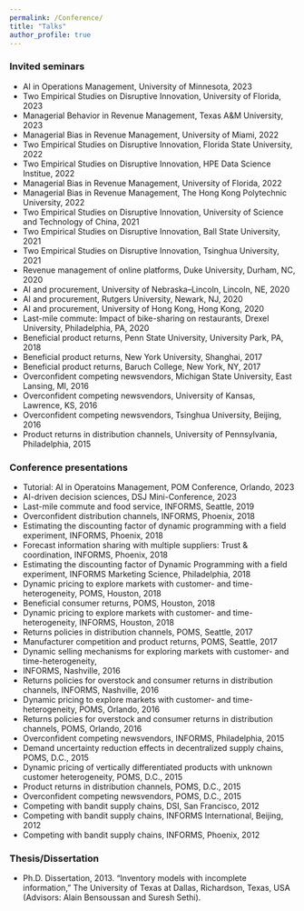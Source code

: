 ```yaml
---
permalink: /Conference/
title: "Talks"
author_profile: true
---
```


### Invited seminars

* AI in Operations Management, University of Minnesota, 2023
* Two Empirical Studies on Disruptive Innovation, University of Florida, 2023 
* Managerial Behavior in Revenue Management, Texas A&M University, 2023
* Managerial Bias in Revenue Management, University of Miami, 2022
* Two Empirical Studies on Disruptive Innovation, Florida State University, 2022
* Two Empirical Studies on Disruptive Innovation, HPE Data Science Institue, 2022
* Managerial Bias in Revenue Management, University of Florida, 2022
* Managerial Bias in Revenue Management, The Hong Kong Polytechnic University, 2022
* Two Empirical Studies on Disruptive Innovation, University of Science and Technology of China, 2021
* Two Empirical Studies on Disruptive Innovation, Ball State University, 2021
* Two Empirical Studies on Disruptive Innovation, Tsinghua University, 2021
* Revenue management of online platforms, Duke University, Durham, NC, 2020 
* AI and procurement, University of Nebraska–Lincoln, Lincoln, NE, 2020 
* AI and procurement, Rutgers University, Newark, NJ, 2020 
* AI and procurement, University of Hong Kong, Hong Kong, 2020 
* Last-mile commute: Impact of bike-sharing on restaurants, Drexel University, Philadelphia, PA, 2020 
* Beneficial product returns, Penn State University, University Park, PA, 2018 
* Beneficial product returns, New York University, Shanghai, 2017 
* Beneficial product returns, Baruch College, New York, NY, 2017 
* Overconfident competing newsvendors, Michigan State University, East Lansing, MI, 2016 
* Overconfident competing newsvendors, University of Kansas, Lawrence, KS, 2016 
* Overconfident competing newsvendors, Tsinghua University, Beijing, 2016 
* Product returns in distribution channels, University of Pennsylvania, Philadelphia, 2015

### Conference presentations

* Tutorial: AI in Operatoins Management, POM Conference, Orlando, 2023
* AI-driven decision sciences, DSJ Mini-Conference, 2023
* Last-mile commute and food service, INFORMS, Seattle, 2019 
* Overconfident distribution channels, INFORMS, Phoenix, 2018 
* Estimating the discounting factor of dynamic programming with a field experiment, INFORMS, Phoenix, 2018 
* Forecast information sharing with multiple suppliers: Trust & coordination, INFORMS, Phoenix, 2018 
* Estimating the discounting factor of Dynamic Programming with a field experiment, INFORMS Marketing Science, Philadelphia, 2018 
* Dynamic pricing to explore markets with customer- and time-heterogeneity, POMS, Houston, 2018 
* Beneficial consumer returns, POMS, Houston, 2018 
* Dynamic pricing to explore markets with customer- and time-heterogeneity, INFORMS, Houston, 2018 
* Returns policies in distribution channels, POMS, Seattle, 2017 
* Manufacturer competition and product returns, POMS, Seattle, 2017 
* Dynamic selling mechanisms for exploring markets with customer- and time-heterogeneity, 
* INFORMS, Nashville, 2016 
* Returns policies for overstock and consumer returns in distribution channels, INFORMS, Nashville, 2016 
* Dynamic pricing to explore markets with customer- and time-heterogeneity, POMS, Orlando, 2016 
* Returns policies for overstock and consumer returns in distribution channels, POMS, Orlando, 2016 
* Overconfident competing newsvendors, INFORMS, Philadelphia, 2015 
* Demand uncertainty reduction effects in decentralized supply chains, POMS, D.C., 2015 
* Dynamic pricing of vertically differentiated products with unknown customer heterogeneity, POMS, D.C., 2015 
* Product returns in distribution channels, POMS, D.C., 2015 
* Overconfident competing newsvendors, POMS, D.C., 2015 
* Competing with bandit supply chains, DSI, San Francisco, 2012 
* Competing with bandit supply chains, INFORMS International, Beijing, 2012 
* Competing with bandit supply chains, INFORMS, Phoenix, 2012

### Thesis/Dissertation
* Ph.D. Dissertation, 2013. “Inventory models with incomplete information,” The University of Texas at Dallas, Richardson, Texas, USA (Advisors: Alain Bensoussan and Suresh Sethi). 
